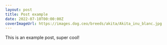 ```yaml
---
layout: post
title: Post example
date: 2022-07-10T00:00:00Z
coverImageUrl: https://images.dog.ceo/breeds/akita/Akita_inu_blanc.jpg
---
```


This is an example post, super cool!
